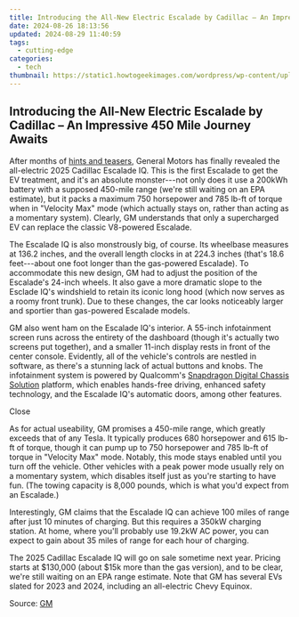 ```yaml
---
title: Introducing the All-New Electric Escalade by Cadillac – An Impressive 450 Mile Journey Awaits
date: 2024-08-26 18:13:56
updated: 2024-08-29 11:40:59
tags:
  - cutting-edge
categories:
  - tech
thumbnail: https://static1.howtogeekimages.com/wordpress/wp-content/uploads/2023/08/10.png
---
```


## Introducing the All-New Electric Escalade by Cadillac – An Impressive 450 Mile Journey Awaits

After months of [hints and teasers](https://www.reviewgeek.com/155632/cadillac-shares-a-first-glimpse-of-the-futuristic-escalade-ev/), General Motors has finally revealed the all-electric 2025 Cadillac Escalade IQ. This is the first Escalade to get the EV treatment, and it's an absolute monster---not only does it use a 200kWh battery with a supposed 450-mile range (we're still waiting on an EPA estimate), but it packs a maximum 750 horsepower and 785 lb-ft of torque when in "Velocity Max" mode (which actually stays on, rather than acting as a momentary system). Clearly, GM understands that only a supercharged EV can replace the classic V8-powered Escalade.

 The Escalade IQ is also monstrously big, of course. Its wheelbase measures at 136.2 inches, and the overall length clocks in at 224.3 inches (that's 18.6 feet---about one foot longer than the gas-powered Escalade). To accommodate this new design, GM had to adjust the position of the Escalade's 24-inch wheels. It also gave a more dramatic slope to the Esclade IQ's windshield to retain its iconic long hood (which now serves as a roomy front trunk). Due to these changes, the car looks noticeably larger and sportier than gas-powered Escalade models.

 GM also went ham on the Escalade IQ's interior. A 55-inch infotainment screen runs across the entirety of the dashboard (though it's actually two screens put together), and a smaller 11-inch display rests in front of the center console. Evidently, all of the vehicle's controls are nestled in software, as there's a stunning lack of actual buttons and knobs. The infotainment system is powered by Qualcomm's [Snapdragon Digital Chassis Solution](https://www.qualcomm.com/news/releases/2023/08/snapdragon-digital-chassis-powers-2025-cadillac-escalade-iq--bri) platform, which enables hands-free driving, enhanced safety technology, and the Escalade IQ's automatic doors, among other features.

Close 

 As for actual useability, GM promises a 450-mile range, which greatly exceeds that of any Tesla. It typically produces 680 horsepower and 615 lb-ft of torque, though it can pump up to 750 horsepower and 785 lb-ft of torque in "Velocity Max" mode. Notably, this mode stays enabled until you turn off the vehicle. Other vehicles with a peak power mode usually rely on a momentary system, which disables itself just as you're starting to have fun. (The towing capacity is 8,000 pounds, which is what you'd expect from an Escalade.)

 Interestingly, GM claims that the Escalade IQ can achieve 100 miles of range after just 10 minutes of charging. But this requires a 350kW charging station. At home, where you'll probably use 19.2kW AC power, you can expect to gain about 35 miles of range for each hour of charging.

 The 2025 Cadillac Escalade IQ will go on sale sometime next year. Pricing starts at $130,000 (about $15k more than the gas version), and to be clear, we're still waiting on an EPA range estimate. Note that GM has several EVs slated for 2023 and 2024, including an all-electric Chevy Equinox.

 Source: [GM](https://www.cadillac.com/upcoming-vehicles/escalade-iq)

<ins class="adsbygoogle"
     style="display:block"
     data-ad-format="autorelaxed"
     data-ad-client="ca-pub-7571918770474297"
     data-ad-slot="1223367746"></ins>



<ins class="adsbygoogle"
     style="display:block"
     data-ad-client="ca-pub-7571918770474297"
     data-ad-slot="8358498916"
     data-ad-format="auto"
     data-full-width-responsive="true"></ins>
